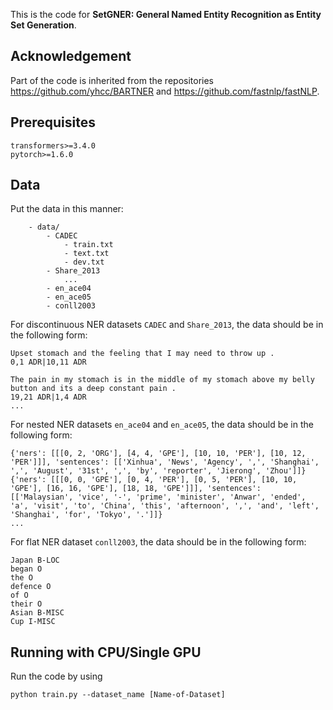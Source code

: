 This is the code for **SetGNER: General Named Entity Recognition as Entity Set Generation**.

## Acknowledgement
Part of the code is inherited from the repositories https://github.com/yhcc/BARTNER and https://github.com/fastnlp/fastNLP.

## Prerequisites
    transformers>=3.4.0 
    pytorch>=1.6.0 

## Data
Put the data in this manner:
```text
    - data/
        - CADEC
            - train.txt
            - text.txt
            - dev.txt
        - Share_2013
            ...
        - en_ace04
        - en_ace05
        - conll2003
```

For discontinuous NER datasets `CADEC` and `Share_2013`, the data should be in the following form:
```text
Upset stomach and the feeling that I may need to throw up .
0,1 ADR|10,11 ADR

The pain in my stomach is in the middle of my stomach above my belly button and its a deep constant pain .
19,21 ADR|1,4 ADR
...
```

For nested NER datasets `en_ace04` and `en_ace05`, the data should be in the following form:
```text
{'ners': [[[0, 2, 'ORG'], [4, 4, 'GPE'], [10, 10, 'PER'], [10, 12, 'PER']]], 'sentences': [['Xinhua', 'News', 'Agency', ',', 'Shanghai', ',', 'August', '31st', ',', 'by', 'reporter', 'Jierong', 'Zhou']]}
{'ners': [[[0, 0, 'GPE'], [0, 4, 'PER'], [0, 5, 'PER'], [10, 10, 'GPE'], [16, 16, 'GPE'], [18, 18, 'GPE']]], 'sentences': [['Malaysian', 'vice', '-', 'prime', 'minister', 'Anwar', 'ended', 'a', 'visit', 'to', 'China', 'this', 'afternoon', ',', 'and', 'left', 'Shanghai', 'for', 'Tokyo', '.']]}
...
```

For flat NER dataset `conll2003`, the data should be in the following form:
```text
Japan B-LOC
began O
the O
defence O
of O
their O
Asian B-MISC
Cup I-MISC
```

## Running with CPU/Single GPU
Run the code by using
```shell
python train.py --dataset_name [Name-of-Dataset]
```
